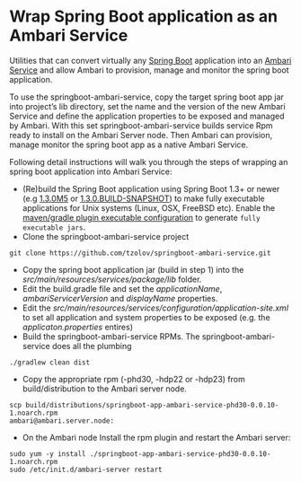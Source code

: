 # Wrap Spring Boot application as an Ambari Service

Utilities that can convert virtually any [Spring Boot](http://projects.spring.io/spring-boot) application into an [Ambari Service](https://ambari.apache.org/) and allow Ambari to provision, manage and monitor the spring boot application.

To use the springboot-ambari-service, copy the target spring boot app jar into project’s lib directory, set the name and the version of the new Ambari Service and define the application properties to be exposed and managed by Ambari. With this set springboot-ambari-service builds service Rpm ready to install on the Ambari Server node. Then Ambari can provision, manage monitor the spring boot app as a native Ambari Service.

Following detail instructions will walk you through the steps of wrapping an spring boot application into Ambari Service:

* (Re)build the Spring Boot application using Spring Boot 1.3+ or newer  (e.g [1.3.0M5](http://docs.spring.io/spring-boot/docs/1.3.0.M5/reference/htmlsingle/#getting-started-installation-instructions-for-java) or [1.3.0.BUILD-SNAPSHOT](http://docs.spring.io/spring-boot/docs/1.3.0.BUILD-SNAPSHOT/reference/htmlsingle/#getting-started-installation-instructions-for-java)) to make fully executable applications for Unix systems (Linux, OSX, FreeBSD etc). Enable the [maven/gradle plugin executable configuration]((http://docs.spring.io/spring-boot/docs/1.3.0.BUILD-SNAPSHOT/reference/htmlsingle/#deployment-install)) to generate `fully executable jars`.
* Clone the springboot-ambari-service project
```
git clone https://github.com/tzolov/springboot-ambari-service.git
```
* Copy the spring boot application jar (build in step 1) into the _src/main/resources/services/package/lib_ folder. 
* Edit the build.gradle file and set the *applicationName*, *ambariServicerVersion* and *displayName* properties.
* Edit the _src/main/resources/services/configuration/application-site.xml_ to set all application and system properties to be exposed (e.g. the _applicaton.properties_ entires)
* Build the springboot-ambari-service RPMs. The springboot-ambari-service does all the plumbing
```
./gradlew clean dist
```
* Copy the appropriate rpm (-phd30, -hdp22 or -hdp23) from build/distribution to the Ambari server node.
```
scp build/distributions/springboot-app-ambari-service-phd30-0.0.10-1.noarch.rpm
ambari@ambari.server.node:
```

* On the Ambari node Install the rpm plugin and restart the Ambari server: 
```
sudo yum -y install ./springboot-app-ambari-service-phd30-0.0.10-1.noarch.rpm 
sudo /etc/init.d/ambari-server restart
```

